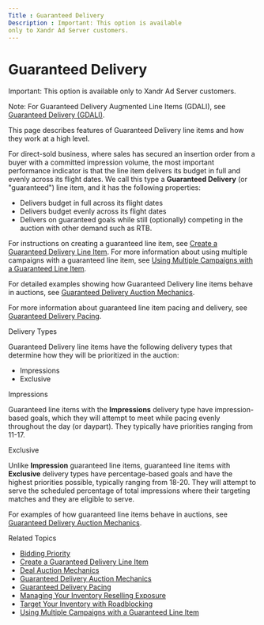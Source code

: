 ```yaml
---
Title : Guaranteed Delivery
Description : Important: This option is available
only to Xandr Ad Server customers.
---
```



# Guaranteed Delivery





Important: This option is available
only to Xandr Ad Server customers.





Note: For Guaranteed Delivery Augmented
Line Items (GDALI), see
<a href="guaranteed-delivery-gdali.html" class="xref"
title="Guaranteed delivery line items help you meet delivery goals and serve budgets evenly and in full.">Guaranteed
Delivery (GDALI)</a>.



This page describes features of Guaranteed Delivery line items and how
they work at a high level.

For direct-sold business, where sales has secured an insertion order
from a buyer with a committed impression volume, the most important
performance indicator is that the line item delivers its budget in full
and evenly across its flight dates. We call this type a **Guaranteed
Delivery** (or "guaranteed") line item, and it has the following
properties:

- Delivers budget in full across its flight dates
- Delivers budget evenly across its flight dates
- Delivers on guaranteed goals while still (optionally) competing in the
  auction with other demand such as RTB.

For instructions on creating a guaranteed line item, see
<a href="create-a-guaranteed-delivery-line-item.html"
class="xref">Create a Guaranteed Delivery Line Item</a>. For more
information about using multiple campaigns with a guaranteed line item,
see <a href="using-multiple-campaigns-with-a-guaranteed-line-item.html"
class="xref">Using Multiple Campaigns with a Guaranteed Line Item</a>.

For detailed examples showing how Guaranteed Delivery line items behave
in auctions, see <a href="guaranteed-delivery-auction-mechanics.html"
class="xref">Guaranteed Delivery Auction Mechanics</a>.

For more information about guaranteed line item pacing and delivery, see
<a href="guaranteed-delivery-pacing.html" class="xref">Guaranteed
Delivery Pacing</a>.

Delivery Types

Guaranteed Delivery line items have the following delivery types that
determine how they will be prioritized in the auction:

- Impressions
- Exclusive

Impressions

Guaranteed line items with the **Impressions** delivery type have
impression-based goals, which they will attempt to meet while pacing
evenly throughout the day (or daypart). They typically have priorities
ranging from 11-17.

Exclusive

Unlike **Impression** guaranteed line items, guaranteed line items with
**Exclusive** delivery types have percentage-based goals and have the
highest priorities possible, typically ranging from 18-20. They will
attempt to serve the scheduled percentage of total impressions where
their targeting matches and they are eligible to serve.

For examples of how guaranteed line items behave in auctions, see
<a href="guaranteed-delivery-auction-mechanics.html"
class="xref">Guaranteed Delivery Auction Mechanics</a>.

Related Topics

- <a href="bidding-priority.html" class="xref">Bidding Priority</a>
- <a href="create-a-guaranteed-delivery-line-item.html"
  class="xref">Create a Guaranteed Delivery Line Item</a>
- <a href="deal-auction-mechanics.html" class="xref">Deal Auction
  Mechanics</a>
- <a href="guaranteed-delivery-auction-mechanics.html"
  class="xref">Guaranteed Delivery Auction Mechanics</a>
- <a href="guaranteed-delivery-pacing.html" class="xref">Guaranteed
  Delivery Pacing</a>
- <a href="managing-your-inventory-reselling-exposure.html"
  class="xref">Managing Your Inventory Reselling Exposure</a>
- <a href="target-your-inventory-with-roadblocking.html"
  class="xref">Target Your Inventory with Roadblocking</a>
- <a href="using-multiple-campaigns-with-a-guaranteed-line-item.html"
  class="xref">Using Multiple Campaigns with a Guaranteed Line Item</a>




